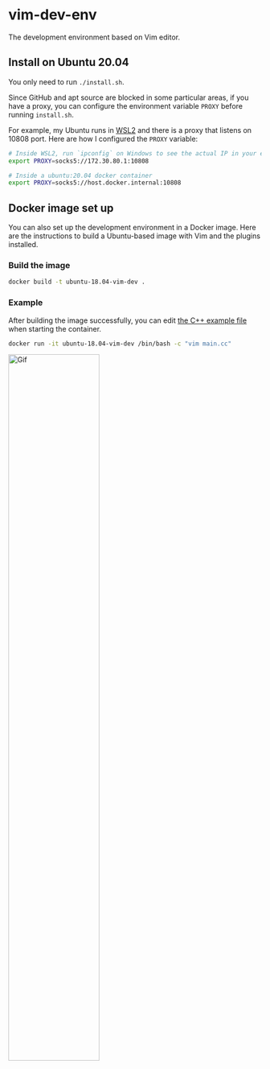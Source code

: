 # vim-dev-env

The development environment based on Vim editor.

## Install on Ubuntu 20.04

You only need to run `./install.sh`.

Since GitHub and apt source are blocked in some particular areas, if you have a proxy, you can configure the environment variable `PROXY` before running `install.sh`.

For example, my Ubuntu runs in [WSL2](https://learn.microsoft.com/en-us/windows/wsl/install) and there is a proxy that listens on 10808 port. Here are how I configured the `PROXY` variable:

```bash
# Inside WSL2, run `ipconfig` on Windows to see the actual IP in your env
export PROXY=socks5://172.30.80.1:10808
```

```bash
# Inside a ubuntu:20.04 docker container
export PROXY=socks5://host.docker.internal:10808
```

## Docker image set up

You can also set up the development environment in a Docker image. Here are the instructions to build a Ubuntu-based image with Vim and the plugins installed.  

### Build the image

```bash
docker build -t ubuntu-18.04-vim-dev .
```

### Example

After building the image successfully, you can edit [the C++ example file](./example.cc) when starting the container.

```bash
docker run -it ubuntu-18.04-vim-dev /bin/bash -c "vim main.cc"
```

<img alt="Gif" src="https://s3.bmp.ovh/imgs/2022/04/10/692be8b625fe0eac.gif" width="60%" />
